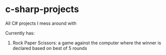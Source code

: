 # c-sharp-projects
All C# projects I mess around with

Currently has:
1. Rock Paper Scissors: a game against the computer where the winner is declared based on best of 5 rounds
